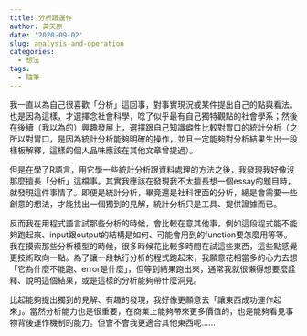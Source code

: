 ```yaml
---
title: 分析跟運作
author: 黃天原
date: '2020-09-02'
slug: analysis-and-operation
categories:
  - 想法
tags:
  - 隨筆
---
```


我一直以為自己很喜歡「分析」這回事，對事實現況或某件提出自己的點與看法。也是因為這樣，才選擇念社會科學，唸了似乎最有自己獨特觀點的社會學系；然後在後續（我以為的）興趣發展上，選擇跟自己知識癖性比較對胃口的統計分析（之所以對胃口，是因為統計分析能夠明確的操作，並且一定能夠對分析結果生出一段樣板解釋，這樣的個人品味應該在其他文章曾提過）。  

但是在學了R語言，用它學一些統計分析跟資料處理的方法之後，我發現我好像沒那麼擅長「分析」這檔事。其實我應該在發現我不太擅長想一個essay的題目時，就發現這件事情了。即便是統計分析，畢竟還是社科裡面的分析，總是會需要一些創意的想法，才能找出一個獨到的見解，統計分析只是工具、提供證據而已。  

反而我在用程式語言試那些分析的時候，會比較在意其他事，例如這段程式能不能夠跑起來、input跟output的結構是如何、可能會用到的function要怎麼用等等。我在摸索那些分析模型的時候，很多時候花比較多時間在試這些東西，這些點感覺更技術取向一點。為了讓一段執行分析的程式跑起來，我願意花相當多的心力去想「它為什麼不能跑、error是什麼」，但等到結果跑出來，通常我就很懶得想要麼詮釋、說明這個結果，或是這樣的分析能夠帶什麼洞見。

比起能夠提出獨到的見解、有趣的發現，我好像更願意去「讓東西成功運作起來」。當然分析能力也是很重要，在商業上能夠帶來更多價值的，也是能夠看見事物背後運作機制的能力。但會不會我更適合其他東西呢......
